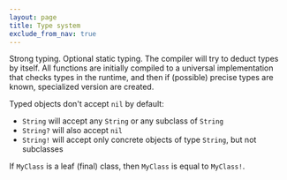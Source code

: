 ```yaml
---
layout: page
title: Type system
exclude_from_nav: true
---
```


Strong typing. Optional static typing. The compiler will try to deduct types by itself. All functions are initially compiled to a universal implementation that checks types in the runtime, and then if (possible) precise types are known, specialized version are created.

Typed objects don't accept `nil` by default:

- `String` will accept any `String` or any subclass of `String`
- `String?` will also accept `nil`
- `String!` will accept only concrete objects of type `String`, but not subclasses

If `MyClass` is a leaf (final) class, then `MyClass` is equal to `MyClass!`.